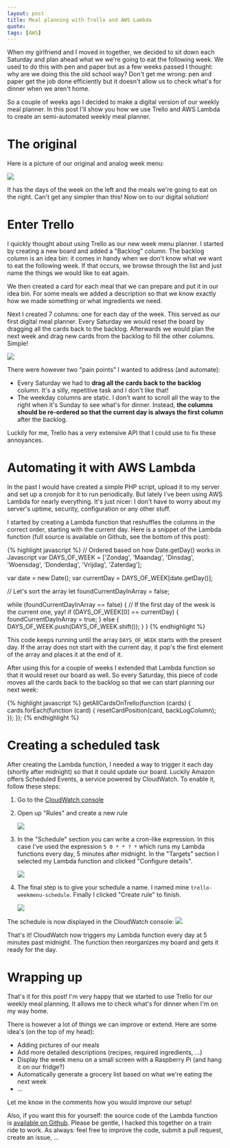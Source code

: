 ```yaml
---
layout: post
title: Meal planning with Trello and AWS Lambda
quote: 
tags: [AWS]
---
```


When my girlfriend and I moved in together, we decided to sit down each Saturday and plan ahead what we we're going to eat the following week. We used to do this with pen and paper but as a few weeks passed I thought: why are we doing this the old school way? Don't get me wrong: pen and paper get the job done efficiently but it doesn't allow us to check what's for dinner when we aren't home.

So a couple of weeks ago I decided to make a digital version of our weekly meal planner. In this post I'll show you how we use Trello and AWS Lambda to create an semi-automated weekly meal planner.

<!--more-->

# The original
Here is a picture of our original and analog week menu:

![](/uploads/meal-planning-trello-lambda/old-meal-planner.jpg)

It has the days of the week on the left and the meals we're going to eat on the right. Can't get any simpler than this! Now on to our digital solution!

# Enter Trello
I quickly thought about using Trello as our new week menu planner. I started by creating a new board and added a "Backlog" column. The backlog column is an idea bin: it comes in handy when we don't know what we want to eat the following week. If that occurs, we browse through the list and just name the things we would like to eat again. 

We then created a card for each meal that we can prepare and put it in our idea bin. For some meals we added a description so that we know exactly how we made something or what ingredients we need.

Next I created 7 columns: one for each day of the week. This served as our first digital meal planner. Every Saturday we would reset the board by dragging all the cards back to the backlog. Afterwards we would plan the next week and drag new cards from the backlog to fill the other columns. Simple!

![](/uploads/meal-planning-trello-lambda/new-meal-planner.jpg)

There were however two "pain points" I wanted to address (and automate):

* Every Saturday we had to **drag all the cards back to the backlog** column. It's a silly, repetitive task and I don't like that!
* The weekday columns are static. I don't want to scroll all the way to the right when it's Sunday to see what's for dinner. Instead, **the columns should be re-ordered so that the current day is always the first column** after the backlog.

Luckily for me, Trello has a very extensive API that I could use to fix these annoyances.

# Automating it with AWS Lambda
In the past I would have created a simple PHP script, upload it to my server and set up a cronjob for it to run periodically. But lately I've been using AWS Lambda for nearly everything. It's just nicer: I don't have to worry about my server's uptime, security, configuration or any other stuff.

I started by creating a Lambda function that reshuffles the columns in the correct order, starting with the current day. Here is a snippet of the Lambda function (full source is available on Github, see the bottom of this post):

{% highlight javascript %}
// Ordered based on how Date.getDay() works in Javascript
var DAYS_OF_WEEK = ['Zondag', 'Maandag', 'Dinsdag', 'Woensdag', 'Donderdag', 'Vrijdag', 'Zaterdag'];

var date = new Date();
var currentDay = DAYS_OF_WEEK[date.getDay()];

// Let's sort the array
let foundCurrentDayInArray = false;

while (foundCurrentDayInArray == false)
{
	// If the first day of the week is the current one, yay!
	if (DAYS_OF_WEEK[0] == currentDay) {
		foundCurrentDayInArray = true;
	} else {
		DAYS_OF_WEEK.push(DAYS_OF_WEEK.shift());
	}
}
{% endhighlight %}


This code keeps running until the array ``DAYS_OF_WEEK`` starts with the present day. If the array does not start with the current day, it pop's the first element of the array and places it at the end of it.

After using this for a couple of weeks I extended that Lambda function so that it would reset our board as well. So every Saturday, this piece of code moves all the cards back to the backlog so that we can start planning our next week:

{% highlight javascript %}
getAllCardsOnTrello(function (cards) {
	cards.forEach(function (card) {
		resetCardPosition(card, backLogColumn);
	});
});
{% endhighlight %}

# Creating a scheduled task
After creating the Lambda function, I needed a way to trigger it each day (shortly after midnight) so that it could update our board. Luckily Amazon offers Scheduled Events, a service powered by CloudWatch. To enable it, follow these steps:

1. Go to the [CloudWatch console](https://console.aws.amazon.com/cloudwatch/)
2. Open up "Rules" and create a new rule

    ![](/uploads/meal-planning-trello-lambda/cloudwatch-schedule-1.jpg)

3. In the "Schedule" section you can write a cron-like expression. In this case I've used the expression ``5 0 * * ? *`` which runs my Lambda functions every day, 5 minutes after midnight. In the "Targets" section I selected my Lambda function and clicked "Configure details".

    ![](/uploads/meal-planning-trello-lambda/cloudwatch-schedule-2.jpg)

4. The final step is to give your schedule a name. I named mine ``trello-weekmenu-schedule``. Finally I clicked "Create rule" to finish.

    ![](/uploads/meal-planning-trello-lambda/cloudwatch-schedule-3.jpg)

The schedule is now displayed in the CloudWatch console:
![](/uploads/meal-planning-trello-lambda/cloudwatch-schedule-4.jpg)

That's it! CloudWatch now triggers my Lambda function every day at 5 minutes past midnight. The function then reorganizes my board and gets it ready for the day.

# Wrapping up
That's it for this post! I'm very happy that we started to use Trello for our weekly meal planning. It allows me to check what's for dinner when I'm on my way home. 

There is however a lot of things we can improve or extend. Here are some idea's (on the top of my head):

* Adding pictures of our meals
* Add more detailed descriptions (recipes, required ingredients, ...)
* Display the week menu on a small screen with a Raspberry Pi (and hang it on our fridge?)
* Automatically generate a grocery list based on what we're eating the next week
* ...

Let me know in the comments how you would improve our setup!

Also, if you want this for yourself: the source code of the Lambda function is [available on Github](https://github.com/Savjee/trello-weekmenu-lambda). Please be gentle, I hacked this together on a train ride to work. As always: feel free to improve the code, submit a pull request, create an issue, ...
